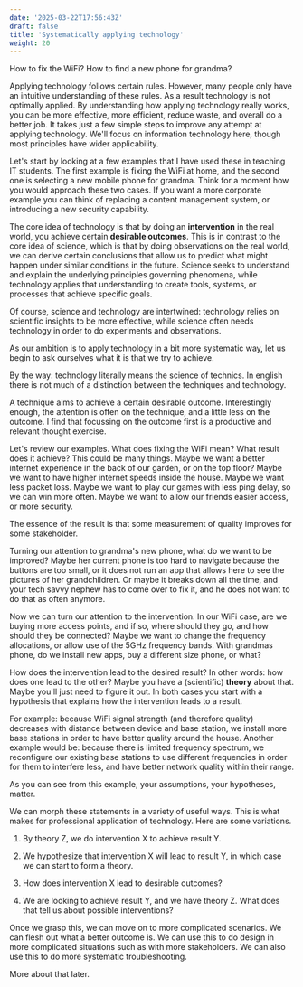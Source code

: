 ```yaml
---
date: '2025-03-22T17:56:43Z'
draft: false
title: 'Systematically applying technology'
weight: 20
---
```


How to fix the WiFi? How to find a new phone for grandma?

Applying technology follows certain rules. However, many people only have an intuitive understanding of these rules. As a result technology is not optimally applied.
By understanding how applying technology really works, you can be more effective, more efficient, reduce waste, and overall do a better job. It takes just a few simple steps to improve any attempt at applying technology. We'll focus on information technology here, though most principles have wider applicability.

Let's start by looking at a few examples that I have used these in teaching IT students. The first example is fixing the WiFi at home, and the second one is selecting a new mobile phone for grandma. Think for a moment how you would approach these two cases. If you want a more corporate example you can think of replacing a content management system, or introducing a new security capability.

The core idea of technology is that by doing an **intervention** in the real world, you achieve certain **desirable outcomes**. This is in contrast to the core idea of science, which is that by doing observations on the real world, we can derive certain conclusions that allow us to predict what might happen under similar conditions in the future. Science seeks to understand and explain the underlying principles governing phenomena, while technology applies that understanding to create tools, systems, or processes that achieve specific goals.

Of course, science and technology are intertwined: technology relies on scientific insights to be more effective, while science often needs technology in order to do experiments and observations.

As our ambition is to apply technology in a bit more systematic way, let us begin to ask ourselves what it is that we try to achieve.

By the way: technology literally means the science of technics. In english there is not much of a distinction between the techniques and technology.

A technique aims to achieve a certain desirable outcome. Interestingly enough, the attention is often on the technique, and a little less on the outcome. I find that focussing on the outcome first is a productive and relevant thought exercise.

Let's review our examples. What does fixing the WiFi mean? What result does it achieve? This could be many things. Maybe we want a better internet experience in the back of our garden, or on the top floor? Maybe we want to have higher internet speeds inside the house. Maybe we want less packet loss. Maybe we want to play our games with less ping delay, so we can win more often. Maybe we want to allow our friends easier access, or more security.

The essence of the result is that some measurement of quality improves for some stakeholder.

Turning our attention to grandma's new phone, what do we want to be improved? Maybe her current phone is too hard to navigate because the buttons are too small, or it does not run an app that allows here to see the pictures of her grandchildren. Or maybe it breaks down all the time, and your tech savvy nephew has to come over to fix it, and he does not want to do that as often anymore.

Now we can turn our attention to the intervention. In our WiFi case, are we buying more access points, and if so, where should they go, and how should they be connected? Maybe we want to change the frequency allocations, or allow use of the 5GHz frequency bands. With grandmas phone, do we install new apps, buy a different size phone, or what?

How does the intervention lead to the desired result? In other words: how does one lead to the other? Maybe you have a (scientific) **theory** about that. Maybe you'll just need to figure it out. In both cases you start with a hypothesis that explains how the intervention leads to a result.

For example: because WiFi signal strength (and therefore quality) decreases with distance between device and base station, we install more base stations in order to have better quality around the house. Another example would be: because there is limited frequency spectrum, we reconfigure our existing base stations to use different frequencies in order for them to interfere less, and have better network quality within their range.

As you can see from this example, your assumptions, your hypotheses, matter.

We can morph these statements in a variety of useful ways. This is what makes for professional application of technology. Here are some variations.

1. By theory Z, we do intervention X to achieve result Y.

1. We hypothesize that intervention X will lead to result Y, in which case we can start to form a theory.

1. How does intervention X lead to desirable outcomes?

1. We are looking to achieve result Y, and we have theory Z. What does that tell us about possible interventions?

Once we grasp this, we can move on to more complicated scenarios. We can flesh out what a better outcome is. We can use this to do design in more complicated situations such as with more stakeholders. We can also use this to do more systematic troubleshooting.

More about that later.
